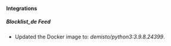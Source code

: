 #### Integrations
##### Blocklist_de Feed
- Updated the Docker image to: *demisto/python3:3.9.8.24399*.
